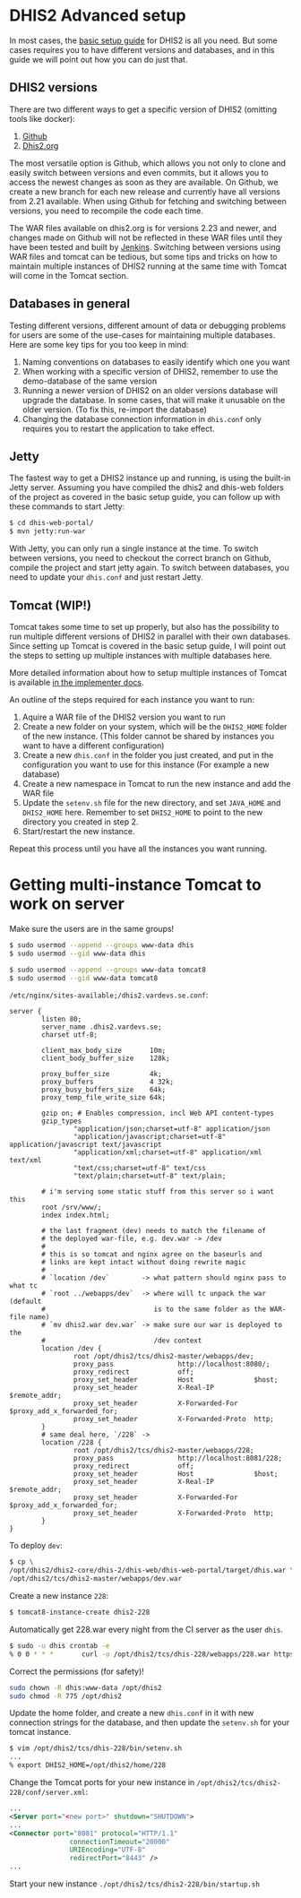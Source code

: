 # DHIS2 Advanced setup
In most cases, the [basic setup guide](dhis2-basic-setup.md) for DHIS2 is all you need. But some cases requires you to have different versions and databases, and in this guide we will point out how you can do just that.

## DHIS2 versions
There are two different ways to get a specific version of DHIS2 (omitting tools like docker):

1. [Github](https://github.com/dhis2/dhis2-core)
2. [Dhis2.org](https://www.dhis2.org/downloads)

The most versatile option is Github, which allows you not only to clone and easily switch between versions and even commits, but it allows you to access the newest changes as soon as they are available. On Github, we create a new branch for each new release and currently have all versions from 2.21 available. When using Github for fetching and switching between versions, you need to recompile the code each time.

The WAR files available on dhis2.org is for versions 2.23 and newer, and changes made on Github will not be reflected in these WAR files until they have been tested and built by [Jenkins](https://ci.dhis2.org/). Switching between versions using WAR files and tomcat can be tedious, but some tips and tricks on how to maintain multiple instances of DHIS2 running at the same time with Tomcat will come in the Tomcat section.

## Databases in general

Testing different versions, different amount of data or debugging problems for users are some of the use-cases for maintaining multiple databases. Here are some key tips for you too keep in mind:

1. Naming conventions on databases to easily identify which one you want
2. When working with a specific version of DHIS2, remember to use the demo-database of the same version
3. Running a newer version of DHIS2 on an older versions database will upgrade the database. In some cases, that will make it unusable on the older version. (To fix this, re-import the database)
4. Changing the database connection information in `dhis.conf` only requires you to restart the application to take effect.

## Jetty
The fastest way to get a DHIS2 instance up and running, is using the built-in Jetty server. Assuming you have compiled the dhis2 and dhis-web folders of the project as covered in the basic setup guide, you can follow up with these commands to start Jetty:

```sh
$ cd dhis-web-portal/
$ mvn jetty:run-war
```

With Jetty, you can only run a single instance at the time. To switch between versions, you need to checkout the correct branch on Github, compile the project and start jetty again. To switch between databases, you need to update your `dhis.conf` and just restart Jetty.

## Tomcat (WIP!)

Tomcat takes some time to set up properly, but also has the possibility to run multiple different versions of DHIS2 in parallel with their own databases. Since setting up Tomcat is covered in the basic setup guide, I will point out the steps to setting up multiple instances with multiple databases here.

More detailed information about how to setup multiple instances of Tomcat is available [in the implementer docs](https://docs.dhis2.org/master/en/implementer/html/install_server_setup.html#install_tomcat_dhis2_installation).

An outline of the steps required for each instance you want to run:

1. Aquire a WAR file of the DHIS2 version you want to run
2. Create a new folder on your system, which will be the `DHIS2_HOME` folder of the new instance. (This folder cannot be shared by instances you want to have a different configuration)
3. Create a new `dhis.conf` in the folder you just created, and put in the configuration you want to use for this instance (For example a new database)
4. Create a new namespace in Tomcat to run the new instance and add the WAR file
5. Update the `setenv.sh` file for the new directory, and set `JAVA_HOME` and `DHIS2_HOME` here. Remember to set `DHIS2_HOME` to point to the new directory you created in step 2.
6. Start/restart the new instance.

Repeat this process until you have all the instances you want running.

## 

# Getting multi-instance Tomcat to work on server

Make sure the users are in the same groups!

```sh
$ sudo usermod --append --groups www-data dhis
$ sudo usermod --gid www-data dhis

$ sudo usermod --append --groups www-data tomcat8
$ sudo usermod --gid www-data tomcat8
```

`/etc/nginx/sites-available;/dhis2.vardevs.se.conf`:
```nginx
server {
        listen 80;
        server_name .dhis2.vardevs.se;
        charset utf-8;

        client_max_body_size       10m;
        client_body_buffer_size    128k;

        proxy_buffer_size          4k;
        proxy_buffers              4 32k;
        proxy_busy_buffers_size    64k;
        proxy_temp_file_write_size 64k;

        gzip on; # Enables compression, incl Web API content-types
        gzip_types
                "application/json;charset=utf-8" application/json
                "application/javascript;charset=utf-8" application/javascript text/javascript
                "application/xml;charset=utf-8" application/xml text/xml
                "text/css;charset=utf-8" text/css
                "text/plain;charset=utf-8" text/plain;

        # i'm serving some static stuff from this server so i want this
        root /srv/www/;
        index index.html;

        # the last fragment (dev) needs to match the filename of
        # the deployed war-file, e.g. dev.war -> /dev
        #
        # this is so tomcat and nginx agree on the baseurls and
        # links are kept intact without doing rewrite magic
        #
        # `location /dev`        -> what pattern should nginx pass to what tc
        # `root ../webapps/dev`  -> where will tc unpack the war (default
        #                           is to the same folder as the WAR-file name)
        # `mv dhis2.war dev.war` -> make sure our war is deployed to the
        #                           /dev context
        location /dev {
                root /opt/dhis2/tcs/dhis2-master/webapps/dev;
                proxy_pass                http://localhost:8080/;
                proxy_redirect            off;
                proxy_set_header          Host               $host;
                proxy_set_header          X-Real-IP          $remote_addr;
                proxy_set_header          X-Forwarded-For    $proxy_add_x_forwarded_for;
                proxy_set_header          X-Forwarded-Proto  http;
        }
        # same deal here, `/228` -> 
        location /228 {
                root /opt/dhis2/tcs/dhis2-master/webapps/228;
                proxy_pass                http://localhost:8081/228;
                proxy_redirect            off;
                proxy_set_header          Host               $host;
                proxy_set_header          X-Real-IP          $remote_addr;
                proxy_set_header          X-Forwarded-For    $proxy_add_x_forwarded_for;
                proxy_set_header          X-Forwarded-Proto  http;
        }
}
```

To deploy `dev`:

```sh
$ cp \
/opt/dhis2/dhis2-core/dhis-2/dhis-web/dhis-web-portal/target/dhis.war \
/opt/dhis2/tcs/dhis2-master/webapps/dev.war
```

Create a new instance `228`:

```sh
$ tomcat8-instance-create dhis2-228
```

Automatically get 228.war every night from the CI server as the user `dhis`.

```sh
$ sudo -u dhis crontab -e
% 0 0 * * *       curl -o /opt/dhis2/tcs/dhis-228/webapps/228.war https://ci.dhis2.org/job/dhis2-2.28/lastSuccessfulBuild/artifact/dhis-2/dhis-web/dhis-web-portal/target/dhis.war
```

Correct the permissions (for safety)!

```sh
sudo chown -R dhis:www-data /opt/dhis2
sudo chmod -R 775 /opt/dhis2
```

Update the home folder, and create a new `dhis.conf` in it with new connection strings for the database, and then
update the `setenv.sh` for your tomcat instance.

```sh
$ vim /opt/dhis2/tcs/dhis-228/bin/setenv.sh
...
% export DHIS2_HOME=/opt/dhis2/home/228
```

Change the Tomcat ports for your new instance in `/opt/dhis2/tcs/dhis2-228/conf/server.xml`:

```xml
...
<Server port="<new port>" shutdown="SHUTDOWN">
...
<Connector port="8081" protocol="HTTP/1.1"
               connectionTimeout="20000"
               URIEncoding="UTF-8"
               redirectPort="8443" />
...
```

Start your new instance `./opt/dhis2/tcs/dhis2-228/bin/startup.sh`
    
